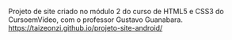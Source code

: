 Projeto de site criado no módulo 2 do curso de HTML5 e CSS3 do CursoemVídeo, com o professor Gustavo Guanabara.
https://taizeonzi.github.io/projeto-site-android/
